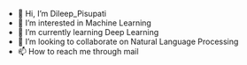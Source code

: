 - 👋 Hi, I’m Dileep_Pisupati
- 👀 I’m interested in Machine Learning 
- 🌱 I’m currently learning Deep Learning
- 💞️ I’m looking to collaborate on Natural Language Processing
- 📫 How to reach me through mail

<!---
DileepPisupati/DileepPisupati is a ✨ special ✨ repository because its `README.md` (this file) appears on your GitHub profile.
You can click the Preview link to take a look at your changes.
--->
